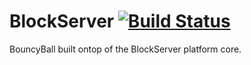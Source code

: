 BlockServer [![Build Status](https://travis-ci.org/jython234/BouncyBallPlus.svg?branch=master)](https://travis-ci.org/jython234/BouncyBallPlus)
===========
BouncyBall built ontop of the BlockServer platform core.
